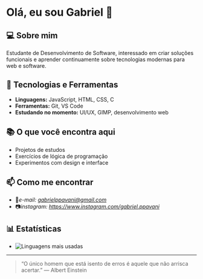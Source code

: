 # Olá, eu sou Gabriel 👋

## 💻 Sobre mim

Estudante de Desenvolvimento de Software, interessado em criar soluções funcionais e aprender continuamente sobre tecnologias modernas para web e software.

## 🚀 Tecnologias e Ferramentas

* **Linguagens:** JavaScript, HTML, CSS, C
* **Ferramentas:** Git, VS Code
* **Estudando no momento:** UI/UX, GIMP, desenvolvimento web

## 📚 O que você encontra aqui

* Projetos de estudos
* Exercícios de lógica de programação
* Experimentos com design e interface

## 📫 Como me encontrar

* 📩*e-mail: gabrielppavani@gmail.com*
* 📷*instagram: https://www.instagram.com/gabriel.ppavani*

## 📊 Estatísticas

* ![Linguagens mais usadas](https://github-readme-stats.vercel.app/api/top-langs/?username=gabrieldev&layout=compact)

---

> “O único homem que está isento de erros é aquele que não arrisca acertar.” — Albert Einstein
